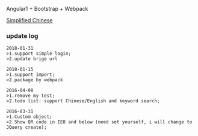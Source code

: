 Angular1 + Bootstrap + Webpack

[Simplified Chinese](README-CN.md)

### update log

```text
2018-01-31
>1.support simple login;
>2.update brige url
```

```text
2018-01-15
>1.support import;
>2.package by webpack
```

```text
2016-04-08
>1.remove my test;
>2.todo list: support Chinese/English and keyword search;
```

```text
2016-03-31
>1.Custom object;
>2.Show QR code in IE8 and below (need set yourself, i will change to JQuery create);
```
